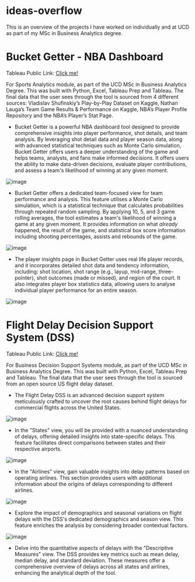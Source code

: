 # ideas-overflow
This is an overview of the projects I have worked on individually and at UCD as part of my MSc in Business Analytics degree. 

# Bucket Getter - NBA Dashboard 
Tableau Public Link: [Click me!](https://public.tableau.com/app/profile/murhaf.abdalqader/viz/BucketGetter-NBADashboard/LandingPage?publish=yes)

For Sports Analytics module, as part of the UCD MSc in Business Analytics Degree. This was built with Python, Excel, Tableau Prep and Tableau. 
The final data that the user sees through the tool is sourced from 4 different sources: Vladislav Shufinskiy’s Play-by-Play Dataset on Kaggle, Nathan Lauga’s Team Game Results & Performance on Kaggle, 
NBA’s Player Profile Repository and the NBA’s Player’s Stat Page.
- Bucket Getter is a powerful NBA dashboard tool designed to provide comprehensive insights into player performance, shot details, and team analysis.
  By leveraging shot detail data and player season data, along with advanced statistical techniques such as Monte Carlo simulation,
  Bucket Getter offers users a deeper understanding of the game and helps teams, analysts, and fans make informed decisions.
  It offers users the ability to make data-driven decisions, evaluate player contributions, and assess a team's likelihood of winning at any given moment.
  
![image](https://github.com/murhaf-abdalqader/ideas-overflow/assets/148060625/3386b617-fc8a-4f81-8c92-d63f488a6eb6)


- Bucket Getter offers a dedicated team-focused view for team performance and analysis. This feature utilises a Monte Carlo simulation,
  which is a statistical technique that calculates probabilities through repeated random sampling. 
  By applying 10, 5, and 3 game rolling averages, the tool estimates a team's likelihood of winning a game at any given moment.
  It provides information on what *already* happened, the result of the game, and statistical box score information including shooting percentages, assists and rebounds of the game.
  
![image](https://github.com/murhaf-abdalqader/ideas-overflow/assets/148060625/30f1062a-351f-4725-a903-2be89a9d0579)


- The player insights page in Bucket Getter uses real life player records, and it incorporates detailed shot data and tendency information,
  including: shot location, shot range (e.g., layup, mid-range, three-pointer), shot outcomes (made or missed), and region of the court.
  It also integrates player box statistics data, allowing users to analyse individual player performance for an entire season.
  
![image](https://github.com/murhaf-abdalqader/ideas-overflow/assets/148060625/85e3a440-17cd-4af0-908d-aeef6b795f6c)


  # Flight Delay Decision Support System (DSS) 
  Tableau Public Link: [Click me!](https://public.tableau.com/app/profile/murhaf.abdalqader/viz/MIS41040Team30/Overview)

  For Business Decision Support Systems module, as part of the UCD MSc in Business Analytics Degree. This was built with Python, Excel, Tableau Prep and Tableau. 
The final data that the user sees through the tool is sourced from an open source US flight delay dataset.
 
- The Flight Delay DSS is an advanced decision support system meticulously crafted to uncover the root causes behind flight delays for commercial flights across the United States.

![image](https://github.com/murhaf-abdalqader/ideas-overflow/assets/148060625/3b8147b2-27a4-4bc0-b7f3-1676c95646e7)

- In the "States" view, you will be provided with a nuanced understanding of delays, offering detailed insights into state-specific delays. This feature facilitates direct comparisons between states and their respective airports.

![image](https://github.com/murhaf-abdalqader/ideas-overflow/assets/148060625/8f85852a-410a-4400-85f9-68ce355e4ac9)

- In the "Airlines" view, gain valuable insights into delay patterns based on operating airlines. This section provides users with additional information about the origins of delays corresponding to different airlines.
  
![image](https://github.com/murhaf-abdalqader/ideas-overflow/assets/148060625/cc4cce12-52a3-4d8e-bccb-8cbc4a76aa19)

- Explore the impact of demographics and seasonal variations on flight delays with the DSS's dedicated demographics and season view. This feature enriches the analysis by considering broader contextual factors.

![image](https://github.com/murhaf-abdalqader/ideas-overflow/assets/148060625/89d87dae-a7a5-45d4-b1e1-605d1174fcaf)

- Delve into the quantitative aspects of delays with the "Descriptive Measures" view. The DSS provides key metrics such as mean delay, median delay, and standard deviation. These measures offer a comprehensive overview of delays across all states and airlines, enhancing the analytical depth of the tool.


  
